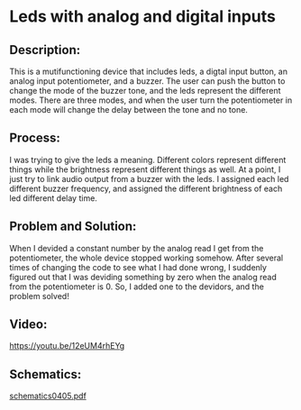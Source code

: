 # Leds with analog and digital inputs
## Description:
This is a mutifunctioning device that includes leds, a digtal input button, an analog input potentiometer, and a buzzer.
The user can push the button to change the mode of the buzzer tone, and the leds represent the different modes.
There are three modes, and when the user turn the potentiometer in each mode will change the delay between the tone and no tone.
## Process:
I was trying to give the leds a meaning. Different colors represent different things while the brightness represent different things as well.
At a point, I just try to link audio output from a buzzer with the leds. I assigned each led different buzzer frequency, and assigned the different brightness of each led different delay time.
## Problem and Solution:
When I devided a constant number by the analog read I get from the potentiometer, the whole device stopped working somehow. After several times of changing the code to see what I had done wrong, I suddenly figured out that I was deviding something by zero when the analog read from the potentiometer is 0. So, I added one to the devidors, and the problem solved!
## Video:
https://youtu.be/12eUM4rhEYg
## Schematics:
[schematics0405.pdf](https://github.com/kevinchu-mexiporc/Intro-to-IM/files/8412597/schematics0405.pdf)
